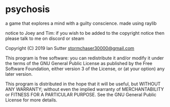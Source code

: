 # psychosis
a game that explores a mind with a guilty conscience. made using raylib

notice to Joey and Tim: if you wish to be added to the copyright notice then please talk to me on discord or steam

Copyright (C) 2019  Ian Sutter <stormchaser30000@gmail.com>

This program is free software: you can redistribute it and/or modify
it under the terms of the GNU General Public License as published by
the Free Software Foundation, either version 3 of the License, or
(at your option) any later version.

This program is distributed in the hope that it will be useful,
but WITHOUT ANY WARRANTY; without even the implied warranty of
MERCHANTABILITY or FITNESS FOR A PARTICULAR PURPOSE.  See the
GNU General Public License for more details.
